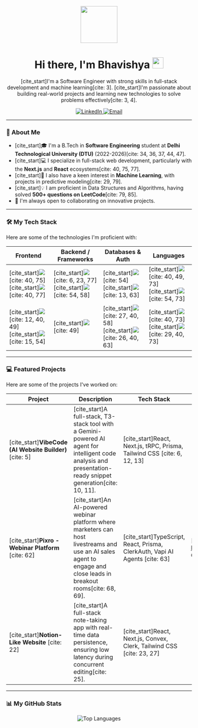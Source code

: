<div id="header" align="center">
  <img src="https://media.giphy.com/media/M9gbBd9nbDrOTu1Mqx/giphy.gif" width="100"/>
  <h1>
    Hi there, I'm Bhavishya
    <img src="https://media.giphy.com/media/hvRJCLFzcasrR4ia7z/giphy.gif" width="30px"/>
  </h1>
  <p>
    [cite_start]I'm a Software Engineer with strong skills in full-stack development and machine learning[cite: 3]. [cite_start]I'm passionate about building real-world projects and learning new technologies to solve problems effectively[cite: 3, 4].
  </p>
  <p>
    <a href="https://www.linkedin.com/in/YOUR_LINKEDIN_USERNAME/">
      <img src="https://img.shields.io/badge/LinkedIn-0077B5?style=for-the-badge&logo=linkedin&logoColor=white" alt="LinkedIn"/>
    </a>
    <a href="mailto:bhavishyasangwan6543@gmail.com">
      <img src="https://img.shields.io/badge/Email-D14836?style=for-the-badge&logo=gmail&logoColor=white" alt="Email"/>
    </a>
  </p>
</div>

---

### 🚀 About Me

-   [cite_start]🎓 I'm a B.Tech in **Software Engineering** student at **Delhi Technological University (DTU)** (2022-2026)[cite: 34, 36, 37, 44, 47].
-   [cite_start]💻 I specialize in full-stack web development, particularly with the **Next.js** and **React** ecosystems[cite: 40, 75, 77].
-   [cite_start]🧠 I also have a keen interest in **Machine Learning**, with projects in predictive modeling[cite: 29, 79].
-   [cite_start]💡 I am proficient in Data Structures and Algorithms, having solved **500+ questions on LeetCode**[cite: 79, 85].
-   🤝 I'm always open to collaborating on innovative projects.

---

### 🛠️ My Tech Stack

Here are some of the technologies I'm proficient with:

| Frontend                                                                                                                                                                                                                                              | Backend / Frameworks                                                                                                                                                                                                 | Databases & Auth                                                                                                                                                                                          | Languages                                                                                                                                                                                         |
| ----------------------------------------------------------------------------------------------------------------------------------------------------------------------------------------------------------------------------------------------------- | -------------------------------------------------------------------------------------------------------------------------------------------------------------------------------------------------------------------- | --------------------------------------------------------------------------------------------------------------------------------------------------------------------------------------------------------- | ------------------------------------------------------------------------------------------------------------------------------------------------------------------------------------------------- |
| [cite_start]<img src="https://img.shields.io/badge/React-20232A?style=for-the-badge&logo=react&logoColor=61DAFB" /> [cite: 40, 75] [cite_start]<img src="https://img.shields.io/badge/Next.js-000000?style=for-the-badge&logo=nextdotjs&logoColor=white" /> [cite: 40, 77]          | [cite_start]<img src="https://img.shields.io/badge/Node.js-339933?style=for-the-badge&logo=nodedotjs&logoColor=white" /> [cite: 6, 23, 77] [cite_start]<img src="https://img.shields.io/badge/Express.js-000000?style=for-the-badge&logo=express&logoColor=white" /> [cite: 54, 58] | [cite_start]<img src="https://img.shields.io/badge/MongoDB-4EA94B?style=for-the-badge&logo=mongodb&logoColor=white" /> [cite: 54] [cite_start]<img src="https://img.shields.io/badge/Prisma-3982CE?style=for-the-badge&logo=prisma&logoColor=white" /> [cite: 13, 63] | [cite_start]<img src="https://img.shields.io/badge/TypeScript-3178C6?style=for-the-badge&logo=typescript&logoColor=white" /> [cite: 40, 49, 73] [cite_start]<img src="https://img.shields.io/badge/JavaScript-F7DF1E?style=for-the-badge&logo=javascript&logoColor=black" /> [cite: 54, 73] |
| [cite_start]<img src="https://img.shields.io/badge/Tailwind_CSS-38B2AC?style=for-the-badge&logo=tailwind-css&logoColor=white" /> [cite: 12, 40, 49] [cite_start]<img src="https://img.shields.io/badge/HTML5-E34F26?style=for-the-badge&logo=html5&logoColor=white" /> [cite: 15, 54]                                   | [cite_start]<img src="https://img.shields.io/badge/Appwrite-F02E65?style=for-the-badge&logo=appwrite&logoColor=white" /> [cite: 49] | [cite_start]<img src="https://img.shields.io/badge/Convex-000000?style=for-the-badge&logo=convex&logoColor=white" /> [cite: 27, 40, 58] [cite_start]<img src="https://img.shields.io/badge/Clerk-6C47FF?style=for-the-badge&logo=clerk&logoColor=white" /> [cite: 26, 40, 63] | [cite_start]<img src="https://img.shields.io/badge/C%2B%2B-00599C?style=for-the-badge&logo=c%2B%2B&logoColor=white" /> [cite: 40, 73] [cite_start]<img src="https://img.shields.io/badge/Python-3776AB?style=for-the-badge&logo=python&logoColor=white" /> [cite: 29, 40, 73] |

---

### 💻 Featured Projects

Here are some of the projects I've worked on:

| Project                                     | Description                                                                                                                                             | Tech Stack                                                     | Links                                                                                                              |
| ------------------------------------------- | ------------------------------------------------------------------------------------------------------------------------------------------------------- | -------------------------------------------------------------- | ------------------------------------------------------------------------------------------------------------------ |
| [cite_start]**VibeCode (AI Website Builder)** [cite: 5] | [cite_start]A full-stack, T3-stack tool with a Gemini-powered AI agent for intelligent code analysis and presentation-ready snippet generation[cite: 10, 11].        | [cite_start]React, Next.js, tRPC, Prisma, Tailwind CSS [cite: 6, 12, 13]      | |
| [cite_start]**Pixro - Webinar Platform** [cite: 62]       | [cite_start]An AI-powered webinar platform where marketers can host livestreams and use an AI sales agent to engage and close leads in breakout rooms[cite: 68, 69]. | [cite_start]TypeScript, React, Prisma, ClerkAuth, Vapi AI Agents [cite: 63] | [cite_start][Live Demo](https://pixro.vercel.app/) [cite: 64]                                                                    |
| [cite_start]**Notion-Like Website** [cite: 22]            | [cite_start]A full-stack note-taking app with real-time data persistence, ensuring low latency during concurrent editing[cite: 25].                                    | [cite_start]React, Next.js, Convex, Clerk, Tailwind CSS [cite: 23, 27]         | |

---

### 📊 My GitHub Stats

<p align="center">
<!--   <img src="https://github-readme-stats.vercel.app/api?username=Bhavishya-code&show_icons=true&theme=tokyonight&hide_border=true&count_private=true" alt="Bhavishya's GitHub Stats" /> -->
  <img src="https://github-readme-stats.vercel.app/api/top-langs/?username=Bhavishya-code&layout=compact&theme=tokyonight&hide_border=true" alt="Top Languages" />
</p>
